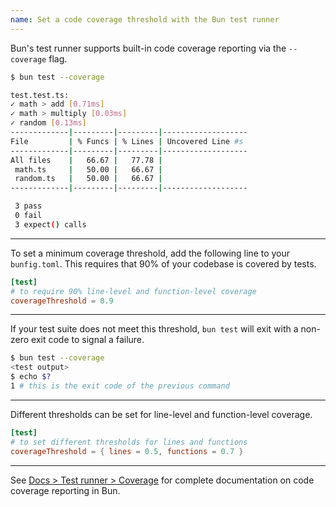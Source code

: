 ```yaml
---
name: Set a code coverage threshold with the Bun test runner
---
```


Bun's test runner supports built-in code coverage reporting via the `--coverage` flag.

```sh
$ bun test --coverage

test.test.ts:
✓ math > add [0.71ms]
✓ math > multiply [0.03ms]
✓ random [0.13ms]
-------------|---------|---------|-------------------
File         | % Funcs | % Lines | Uncovered Line #s
-------------|---------|---------|-------------------
All files    |   66.67 |   77.78 |
 math.ts     |   50.00 |   66.67 |
 random.ts   |   50.00 |   66.67 |
-------------|---------|---------|-------------------

 3 pass
 0 fail
 3 expect() calls
```

---

To set a minimum coverage threshold, add the following line to your `bunfig.toml`. This requires that 90% of your codebase is covered by tests.

```toml
[test]
# to require 90% line-level and function-level coverage
coverageThreshold = 0.9
```

---

If your test suite does not meet this threshold, `bun test` will exit with a non-zero exit code to signal a failure.

```sh
$ bun test --coverage
<test output>
$ echo $?
1 # this is the exit code of the previous command
```

---

Different thresholds can be set for line-level and function-level coverage.

```toml
[test]
# to set different thresholds for lines and functions
coverageThreshold = { lines = 0.5, functions = 0.7 }
```

---

See [Docs > Test runner > Coverage](/docs/test/coverage) for complete documentation on code coverage reporting in Bun.
